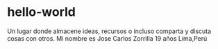# hello-world
Un lugar donde almacene ideas, recursos o incluso comparta y discuta cosas con otros.
Mi nombre es Jose Carlos Zorrilla 19 años Lima,Perú
